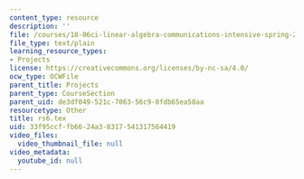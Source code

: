 ```yaml
---
content_type: resource
description: ''
file: /courses/18-06ci-linear-algebra-communications-intensive-spring-2004/33f95ccffb6624a38317541317564419_rs6.tex
file_type: text/plain
learning_resource_types:
- Projects
license: https://creativecommons.org/licenses/by-nc-sa/4.0/
ocw_type: OCWFile
parent_title: Projects
parent_type: CourseSection
parent_uid: de3df049-521c-7063-56c9-8fdb65ea58aa
resourcetype: Other
title: rs6.tex
uid: 33f95ccf-fb66-24a3-8317-541317564419
video_files:
  video_thumbnail_file: null
video_metadata:
  youtube_id: null
---
```

